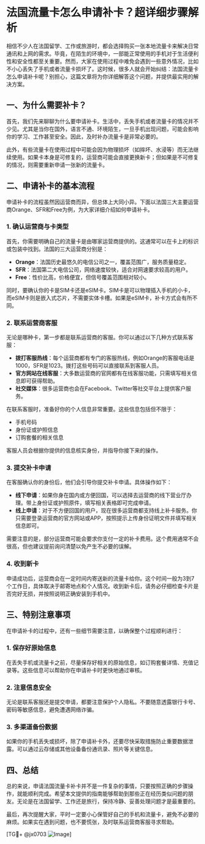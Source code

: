 # 法国流量卡怎么申请补卡？超详细步骤解析

相信不少人在法国留学、工作或旅游时，都会选择购买一张本地流量卡来解决日常通讯和上网的需求。毕竟，在陌生的环境中，一部能正常使用的手机对于生活便利性和安全性都至关重要。然而，大家在使用过程中难免会遇到一些意外情况，比如不小心丢失了手机或者流量卡损坏了。这时候，很多人就会开始纠结：法国流量卡怎么申请补卡呢？别担心，这篇文章将为你详细解答这个问题，并提供最实用的解决方案。

## 一、为什么需要补卡？

首先，我们先来聊聊为什么要申请补卡。生活中，丢失手机或者流量卡的情况并不少见。尤其是当你在国外，语言不通、环境陌生，一旦手机出现问题，可能会影响你的学习、工作甚至安全。因此，及时补办流量卡是非常必要的。

此外，有些流量卡在使用过程中可能会因为物理损坏（如摔坏、水浸等）而无法继续使用。如果卡本身是可修复的，运营商可能会直接更换新卡；但如果是不可修复的情况，则需要重新申请一张新的流量卡。

## 二、申请补卡的基本流程

申请补卡的流程虽然因运营商而异，但总体上大同小异。下面以法国三大主要运营商Orange、SFR和Free为例，为大家详细介绍如何申请补卡。

### 1. 确认运营商与卡类型

首先，你需要明确自己的流量卡是由哪家运营商提供的。这通常可以在卡上的标识或包装中找到。法国的三大运营商分别是：

- **Orange**：法国历史最悠久的电信公司之一，覆盖范围广，服务质量稳定。
- **SFR**：法国第二大电信公司，网络速度较快，适合对网速要求较高的用户。
- **Free**：性价比高，价格便宜，但信号覆盖范围相对较小。

同时，要确认你的卡是SIM卡还是eSIM卡。SIM卡是可以物理插入手机的小卡，而eSIM卡则是嵌入式芯片，不需要实体卡槽。如果是eSIM卡，补卡方式会有所不同。

### 2. 联系运营商客服

无论是哪种卡，第一步都是联系运营商的客服。你可以通过以下几种方式联系客服：

- **拨打客服热线**：每个运营商都有专门的客服热线，例如Orange的客服电话是1000，SFR是1023。拨打这些号码可以直接联系到客服人员。
- **官方网站在线客服**：大多数运营商的官网都有在线客服功能，只需填写相关信息即可获得帮助。
- **社交媒体**：很多运营商也会在Facebook、Twitter等社交平台上提供客户服务。

在联系客服时，准备好你的个人信息非常重要。这些信息包括但不限于：

- 手机号码
- 身份证或护照信息
- 订购套餐的相关信息

客服人员会根据你提供的信息核实身份，并指导你接下来的操作。

### 3. 提交补卡申请

在客服确认你的身份后，他们会引导你提交补卡申请。具体操作如下：

- **线下申请**：如果你身在国内或方便回国，可以选择去运营商的线下营业厅办理。带上身份证或护照原件，填写相关表格即可完成申请。
- **线上申请**：对于不方便回国的用户，现在很多运营商都支持线上补卡服务。你只需要登录运营商的官方网站或APP，按照提示上传身份证明文件并填写相关信息即可。

需要注意的是，部分运营商可能会要求你支付一定的补卡费用。这个费用通常不会很高，但也建议提前询问清楚以免产生不必要的误解。

### 4. 收到新卡

申请成功后，运营商会在一定时间内寄送新的流量卡给你。这个时间一般为3到7个工作日，具体取决于邮寄地点和个人情况。收到新卡后，请务必仔细检查卡片是否完好无损，并按照说明正确安装到手机中。

## 三、特别注意事项

在申请补卡的过程中，还有一些细节需要注意，以确保整个过程顺利进行：

### 1. 保存好原始信息

在丢失手机或流量卡之前，尽量保存好相关的原始信息，如订购套餐详情、充值记录等。这些信息可以帮助你在申请补卡时更快地通过审核。

### 2. 注意信息安全

无论是联系客服还是提交申请，都要注意保护个人隐私。不要随意透露银行卡号、密码等敏感信息，避免遭遇网络诈骗。

### 3. 多渠道备份数据

如果你的手机丢失或损坏，除了申请补卡外，还要尽快采取措施防止重要数据泄露。可以通过云存储或其他设备备份通讯录、照片等关键信息。

## 四、总结

总的来说，申请法国流量卡补卡并不是一件复杂的事情，只要按照正确的步骤操作，就能顺利完成。希望本文提供的指南能够帮助到那些正在经历类似问题的朋友。无论是在法国留学、工作还是旅行，保持冷静、妥善处理问题才是最重要的。

最后，再次提醒大家，平时一定要小心保管好自己的手机和流量卡，避免不必要的麻烦。如果实在遇到问题，也不要慌张，及时联系运营商客服寻求帮助。

[TG💪+ @jx0703 ![Image](https://github.com/user-attachments/assets/dbca1d08-cadb-493c-b0ec-ad6f7a83f270)]